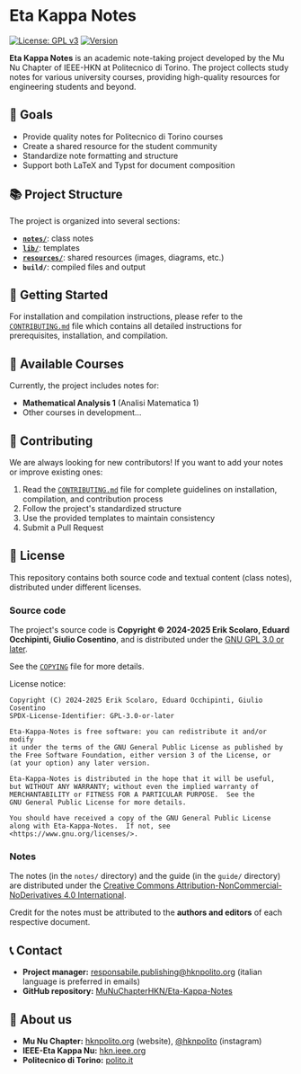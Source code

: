# Eta Kappa Notes

[![License: GPL v3](https://img.shields.io/badge/License-GPLv3-blue.svg)](https://www.gnu.org/licenses/gpl-3.0)
[![Version](https://img.shields.io/badge/version-0.1.0-green.svg)](https://github.com/MuNuChapterHKN/Eta-Kappa-Notes)

**Eta Kappa Notes** is an academic note-taking project developed by the Mu Nu Chapter of IEEE-HKN at Politecnico di Torino. The project collects study notes for various university courses, providing high-quality resources for engineering students and beyond.

## 🎯 Goals

- Provide quality notes for Politecnico di Torino courses
- Create a shared resource for the student community
- Standardize note formatting and structure
- Support both LaTeX and Typst for document composition

## 📚 Project Structure

The project is organized into several sections:

- [**`notes/`**](notes/): class notes
- [**`lib/`**](lib/): templates
- [**`resources/`**](resources/): shared resources (images, diagrams, etc.)
- **`build/`**: compiled files and output

## 🚀 Getting Started

For installation and compilation instructions, please refer to the [`CONTRIBUTING.md`](CONTRIBUTING.md) file which contains all detailed instructions for prerequisites, installation, and compilation.

## 📖 Available Courses

Currently, the project includes notes for:

- **Mathematical Analysis 1** (Analisi Matematica 1)
- Other courses in development...

## 🤝 Contributing

We are always looking for new contributors! If you want to add your notes or improve existing ones:

1. Read the [`CONTRIBUTING.md`](CONTRIBUTING.md) file for complete guidelines on installation, compilation, and contribution process
2. Follow the project's standardized structure
3. Use the provided templates to maintain consistency
4. Submit a Pull Request

## 📄 License

This repository contains both source code and textual content (class notes), distributed under different licenses.

### Source code

The project's source code is **Copyright © 2024-2025 Erik Scolaro, Eduard Occhipinti, Giulio Cosentino**,
and is distributed under the [GNU GPL 3.0 or later](https://www.gnu.org/licenses/gpl-3.0.html).

See the [`COPYING`](COPYING) file for more details.

License notice:

    Copyright (C) 2024-2025 Erik Scolaro, Eduard Occhipinti, Giulio Cosentino
    SPDX-License-Identifier: GPL-3.0-or-later

    Eta-Kappa-Notes is free software: you can redistribute it and/or modify
    it under the terms of the GNU General Public License as published by
    the Free Software Foundation, either version 3 of the License, or
    (at your option) any later version.

    Eta-Kappa-Notes is distributed in the hope that it will be useful,
    but WITHOUT ANY WARRANTY; without even the implied warranty of
    MERCHANTABILITY or FITNESS FOR A PARTICULAR PURPOSE.  See the
    GNU General Public License for more details.

    You should have received a copy of the GNU General Public License
    along with Eta-Kappa-Notes.  If not, see <https://www.gnu.org/licenses/>.

### Notes

The notes (in the `notes/` directory) and the guide (in the `guide/` directory) are distributed under the [Creative Commons Attribution-NonCommercial-NoDerivatives 4.0 International](https://creativecommons.org/licenses/by-nc-nd/4.0/).

Credit for the notes must be attributed to the **authors and editors** of each respective document.

## 📞 Contact

- **Project manager:** responsabile.publishing@hknpolito.org (italian language is preferred in emails)
- **GitHub repository:** [MuNuChapterHKN/Eta-Kappa-Notes](https://github.com/MuNuChapterHKN/Eta-Kappa-Notes/)

## 🧭 About us

- **Mu Nu Chapter:** [hknpolito.org](https://hknpolito.org/) (website), [@hknpolito](https://www.instagram.com/hknpolito/) (instagram)
- **IEEE-Eta Kappa Nu:** [hkn.ieee.org](https://hkn.ieee.org/)
- **Politecnico di Torino:** [polito.it](https://www.polito.it/)
